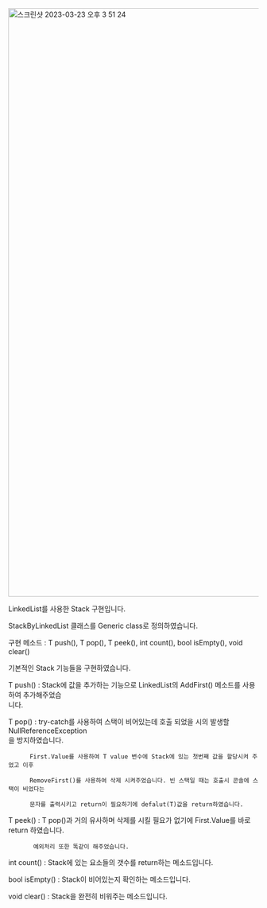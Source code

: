 <img width="1183" alt="스크린샷 2023-03-23 오후 3 51 24" src="https://user-images.githubusercontent.com/114234223/227127331-d7d509aa-7e20-4a2f-a50f-197a9b6ca3c4.png">


LinkedList를 사용한 Stack 구현입니다.

StackByLinkedList 클래스를 Generic class로 정의하였습니다.

구현 메소드 : T push(), T pop(), T peek(), int count(), bool isEmpty(), void clear()


기본적인 Stack 기능들을 구현하였습니다.

T push() : Stack에 값을 추가하는 기능으로 LinkedList의 AddFirst() 메소드를 사용하여 추가해주었습         
           니다.

T pop() : try-catch를 사용하여 스택이 비어있는데 호출 되었을 시의 발생할 NullReferenceException                   
          을 방지하였습니다.
          
          First.Value를 사용하여 T value 변수에 Stack에 있는 첫번째 값을 할당시켜 주었고 이후
          
          RemoveFirst()를 사용하여 삭제 시켜주었습니다. 빈 스택일 때는 호출시 콘솔에 스택이 비었다는 
          
          문자를 출력시키고 return이 필요하기에 defalut(T)값을 return하였습니다.

T peek() : T pop()과 거의 유사하며 삭제를 시킬 필요가 없기에 First.Value를 바로 return 하였습니다.
           
           예외처리 또한 똑같이 해주었습니다.

int count() : Stack에 있는 요소들의 갯수를 return하는 메소드입니다.

bool isEmpty() : Stack이 비어있는지 확인하는 메소드입니다.

void clear() : Stack을 완전히 비워주는 메소드입니다.
